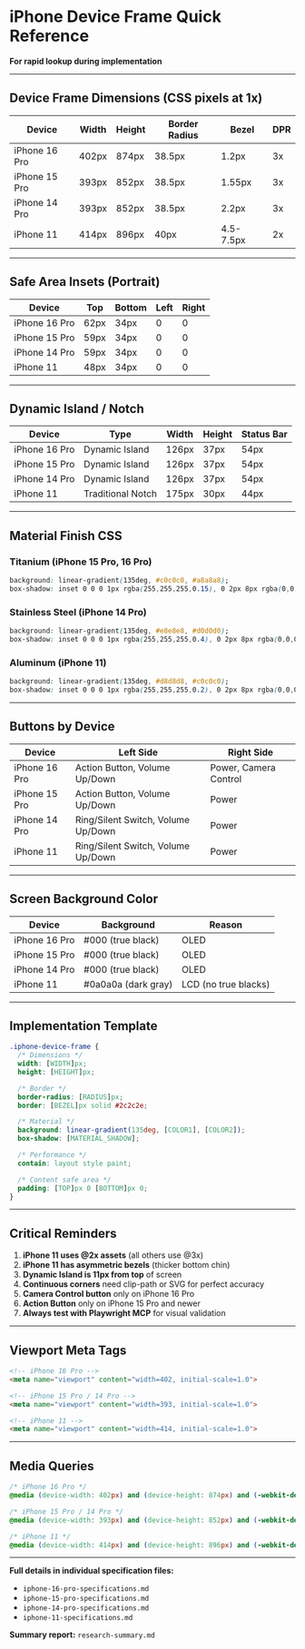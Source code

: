 # iPhone Device Frame Quick Reference

**For rapid lookup during implementation**

---

## Device Frame Dimensions (CSS pixels at 1x)

| Device | Width | Height | Border Radius | Bezel | DPR |
|--------|-------|--------|---------------|-------|-----|
| iPhone 16 Pro | 402px | 874px | 38.5px | 1.2px | 3x |
| iPhone 15 Pro | 393px | 852px | 38.5px | 1.55px | 3x |
| iPhone 14 Pro | 393px | 852px | 38.5px | 2.2px | 3x |
| iPhone 11 | 414px | 896px | 40px | 4.5-7.5px | 2x |

---

## Safe Area Insets (Portrait)

| Device | Top | Bottom | Left | Right |
|--------|-----|--------|------|-------|
| iPhone 16 Pro | 62px | 34px | 0 | 0 |
| iPhone 15 Pro | 59px | 34px | 0 | 0 |
| iPhone 14 Pro | 59px | 34px | 0 | 0 |
| iPhone 11 | 48px | 34px | 0 | 0 |

---

## Dynamic Island / Notch

| Device | Type | Width | Height | Status Bar |
|--------|------|-------|--------|------------|
| iPhone 16 Pro | Dynamic Island | 126px | 37px | 54px |
| iPhone 15 Pro | Dynamic Island | 126px | 37px | 54px |
| iPhone 14 Pro | Dynamic Island | 126px | 37px | 54px |
| iPhone 11 | Traditional Notch | 175px | 30px | 44px |

---

## Material Finish CSS

### Titanium (iPhone 15 Pro, 16 Pro)
```css
background: linear-gradient(135deg, #c0c0c0, #a8a8a8);
box-shadow: inset 0 0 0 1px rgba(255,255,255,0.15), 0 2px 8px rgba(0,0,0,0.3);
```

### Stainless Steel (iPhone 14 Pro)
```css
background: linear-gradient(135deg, #e8e8e8, #d0d0d0);
box-shadow: inset 0 0 0 1px rgba(255,255,255,0.4), 0 2px 8px rgba(0,0,0,0.3);
```

### Aluminum (iPhone 11)
```css
background: linear-gradient(135deg, #d8d8d8, #c0c0c0);
box-shadow: inset 0 0 0 1px rgba(255,255,255,0.2), 0 2px 8px rgba(0,0,0,0.2);
```

---

## Buttons by Device

| Device | Left Side | Right Side |
|--------|-----------|------------|
| iPhone 16 Pro | Action Button, Volume Up/Down | Power, Camera Control |
| iPhone 15 Pro | Action Button, Volume Up/Down | Power |
| iPhone 14 Pro | Ring/Silent Switch, Volume Up/Down | Power |
| iPhone 11 | Ring/Silent Switch, Volume Up/Down | Power |

---

## Screen Background Color

| Device | Background | Reason |
|--------|-----------|---------|
| iPhone 16 Pro | #000 (true black) | OLED |
| iPhone 15 Pro | #000 (true black) | OLED |
| iPhone 14 Pro | #000 (true black) | OLED |
| iPhone 11 | #0a0a0a (dark gray) | LCD (no true blacks) |

---

## Implementation Template

```css
.iphone-device-frame {
  /* Dimensions */
  width: [WIDTH]px;
  height: [HEIGHT]px;

  /* Border */
  border-radius: [RADIUS]px;
  border: [BEZEL]px solid #2c2c2e;

  /* Material */
  background: linear-gradient(135deg, [COLOR1], [COLOR2]);
  box-shadow: [MATERIAL_SHADOW];

  /* Performance */
  contain: layout style paint;

  /* Content safe area */
  padding: [TOP]px 0 [BOTTOM]px 0;
}
```

---

## Critical Reminders

1. **iPhone 11 uses @2x assets** (all others use @3x)
2. **iPhone 11 has asymmetric bezels** (thicker bottom chin)
3. **Dynamic Island is 11px from top** of screen
4. **Continuous corners** need clip-path or SVG for perfect accuracy
5. **Camera Control button** only on iPhone 16 Pro
6. **Action Button** only on iPhone 15 Pro and newer
7. **Always test with Playwright MCP** for visual validation

---

## Viewport Meta Tags

```html
<!-- iPhone 16 Pro -->
<meta name="viewport" content="width=402, initial-scale=1.0">

<!-- iPhone 15 Pro / 14 Pro -->
<meta name="viewport" content="width=393, initial-scale=1.0">

<!-- iPhone 11 -->
<meta name="viewport" content="width=414, initial-scale=1.0">
```

---

## Media Queries

```css
/* iPhone 16 Pro */
@media (device-width: 402px) and (device-height: 874px) and (-webkit-device-pixel-ratio: 3) { }

/* iPhone 15 Pro / 14 Pro */
@media (device-width: 393px) and (device-height: 852px) and (-webkit-device-pixel-ratio: 3) { }

/* iPhone 11 */
@media (device-width: 414px) and (device-height: 896px) and (-webkit-device-pixel-ratio: 2) { }
```

---

**Full details in individual specification files:**
- `iphone-16-pro-specifications.md`
- `iphone-15-pro-specifications.md`
- `iphone-14-pro-specifications.md`
- `iphone-11-specifications.md`

**Summary report:** `research-summary.md`

